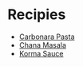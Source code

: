 # Recipies

- [Carbonara Pasta](./recipies/carbonara-de-mymy.md)
- [Chana Masala](./recipies/chana-masala.md)
- [Korma Sauce](./recipies/korma-sauce.md)

<!--

|               |               |
| ------------- |---------------|
| col 3 is      | right-aligned |
| col 2 is      | centered      |
| zebra stripes | are neat      |

-->
